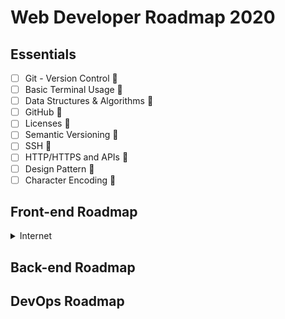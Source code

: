 # Web Developer Roadmap 2020

## Essentials

- [ ] Git - Version Control &#x1F49B;
- [ ] Basic Terminal Usage &#x1F49B;
- [ ] Data Structures & Algorithms &#x1F49B;
- [ ] GitHub &#x1F49B;
- [ ] Licenses &#x1F49B;
- [ ] Semantic Versioning &#x1F49B;
- [ ] SSH &#x1F49B;
- [ ] HTTP/HTTPS and APIs &#x1F49B;
- [ ] Design Pattern &#x1F49B;
- [ ] Character Encoding &#x1F49B;

## Front-end Roadmap

<details>
  <summary>Internet</summary>
  
  ``` &#x1F49C;
  
  ```
</details>

## Back-end Roadmap

## DevOps Roadmap